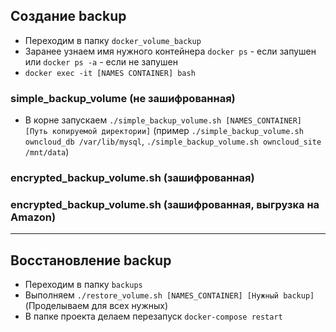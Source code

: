 ## Создание backup
- Переходим в папку `docker_volume_backup`
- Заранее узнаем имя нужного контейнера `docker ps` - если запушен или `docker ps -a` - если не запушен
- `docker exec -it [NAMES CONTAINER] bash`

### simple_backup_volume (не зашифрованная)
- В корне запускаем `./simple_backup_volume.sh [NAMES_CONTAINER] [Путь копируемой директории]` (пример `./simple_backup_volume.sh owncloud_db /var/lib/mysql`, `./simple_backup_volume.sh owncloud_site /mnt/data`)

### encrypted_backup_volume.sh (зашифрованная)

### encrypted_backup_volume.sh (зашифрованная, выгрузка на Amazon)

____

## Восстановление backup
- Переходим в папку `backups`
- Выполняем `./restore_volume.sh [NAMES_CONTAINER] [Нужный backup]` (Проделываем для всех нужных)
- В папке проекта делаем перезапуск `docker-compose restart`
